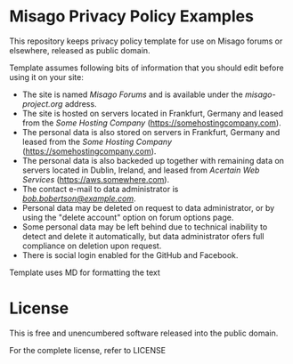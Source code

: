 Misago Privacy Policy Examples
==============================

This repository keeps privacy policy template for use on Misago forums or elsewhere, released as public domain.

Template assumes following bits of information that you should edit before using it on your site:

- The site is named *Misago Forums* and is available under the *misago-project.org* address.
- The site is hosted on servers located in Frankfurt, Germany and leased from the *Some Hosting Company* (https://somehostingcompany.com).
- The personal data is also stored on servers in Frankfurt, Germany and leased from the *Some Hosting Company* (https://somehostingcompany.com).
- The personal data is also backeded up together with remaining data on servers located in Dublin, Ireland, and leased from *Acertain Web Services* (https://aws.somewhere.com).
- The contact e-mail to data administrator is *bob.bobertson@example.com*.
- Personal data may be deleted on request to data administrator, or by using the "delete account" option on forum options page.
- Some personal data may be left behind due to technical inability to detect and delete it automatically, but data administrator ofers full compliance on deletion upon request.
- There is social login enabled for the GitHub and Facebook.

Template uses MD for formatting the text


License
=======

This is free and unencumbered software released into the public domain.

For the complete license, refer to LICENSE
